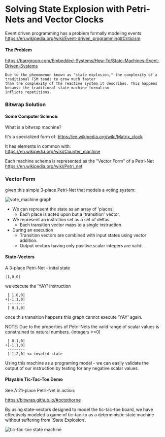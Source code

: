 # Solving State Explosion with Petri-Nets and Vector Clocks

Event driven programming has a problem formally modeling events
https://en.wikipedia.org/wiki/Event-driven_programming#Criticism

#### The Problem

https://barrgroup.com/Embedded-Systems/How-To/State-Machines-Event-Driven-Systems

```
Due to the phenomenon known as "state explosion," the complexity of a traditional FSM tends to grow much faster
than the complexity of the reactive system it describes. This happens because the traditional state machine formalism
inflicts repetitions.
```

### Bitwrap Solution

#### Some Computer Science:

What is a bitwrap machine?

It's a specialized form of:
https://en.wikipedia.org/wiki/Matrix_clock

It has elements in common with:
https://en.wikipedia.org/wiki/Counter_machine

Each machine schema is represented as the "Vector Form" of a Petri-Net
https://en.wikipedia.org/wiki/Petri_net

### Vector Form

given this simple 3-place Petri-Net that models a voting system:

![vote_machine graph](https://bitwrap.github.io/image/vote_machine.png)

* We can represent the state as an array of 'places'.
  * Each place is acted upon but a 'transition' vector.
* We represent an instrction set as a set of deltas
  * Each transition vector maps to a single instruction.
* During an execution
  * Transition vectors are combined with input states using vector addition.
  * Output vectors having only positive scalar integers are valid.

#### State-Vectors

A 3-place Petri-Net - inital state

```
[1,0,0]
```

we execute the 'YAY' instruction
```
 [ 1,0,0]
+[-1,1,0]
 --------
 [ 0,1,0]
```

once this transition happens this graph cannot execute 'YAY' again.


NOTE: Due to the properties of Petri-Nets
the valid range of scalar values is constrained to natural numbers. (integers >=0)

```
 [ 0,1,0]
+[-1,1,0]
 --------
 [-1,2,0] <= invalid state
```

Using this machine as a programing model -
we can easily validate the output of our instruction by testing for any negative scalar values.

#### Playable Tic-Tac-Toe Demo

See A 21-place Petri-Net in action:

https://bitwrap.github.io/#octothorpe

By using state-vectors designed to model the tic-tac-toe board, we have effectively modeled
a game of tic-tac-to as a deterministic state machine without suffering from 'State Explosion'.

![tic-tac-toe state machine](https://bitwrap.github.io/image/octothorpe.png)

